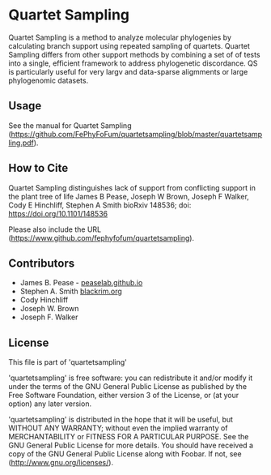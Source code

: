 # Quartet Sampling #

Quartet Sampling is a method to analyze molecular phylogenies by calculating branch support using repeated sampling of quartets.  Quartet Sampling differs from other support methods by combining a set of of tests into a single, efficient framework to address phylogenetic discordance.  QS is particularly useful for very largv and data-sparse aligmments or large phylogenomic datasets.

## Usage ##

See the manual for Quartet Sampling (https://github.com/FePhyFoFum/quartetsampling/blob/master/quartetsampling.pdf).


## How to Cite ##

Quartet Sampling distinguishes lack of support from conflicting support in the plant tree of life
James B Pease, Joseph W Brown, Joseph F Walker, Cody E Hinchliff, Stephen A Smith
bioRxiv 148536; doi: https://doi.org/10.1101/148536 

Please also include the URL (https://www.github.com/fephyfofum/quartetsampling).


## Contributors ##

* James B. Pease - [peaselab.github.io](http://peaselab.github.io)
* Stephen A. Smith [blackrim.org](http://blackrim.org)
* Cody Hinchliff 
* Joseph W. Brown
* Joseph F. Walker

## License ##

This file is part of 'quartetsampling'

'quartetsampling' is free software: you can redistribute it and/or modify it under the terms of the GNU General Public License as published by the Free Software Foundation, either version 3 of the License, or (at your option) any later version.

'quartetsampling' is distributed in the hope that it will be useful, but WITHOUT ANY WARRANTY; without even the implied warranty of MERCHANTABILITY or FITNESS FOR A PARTICULAR PURPOSE.  See the GNU General Public License for more details. You should have received a copy of the GNU General Public License along with Foobar.  If not, see (http://www.gnu.org/licenses/).
